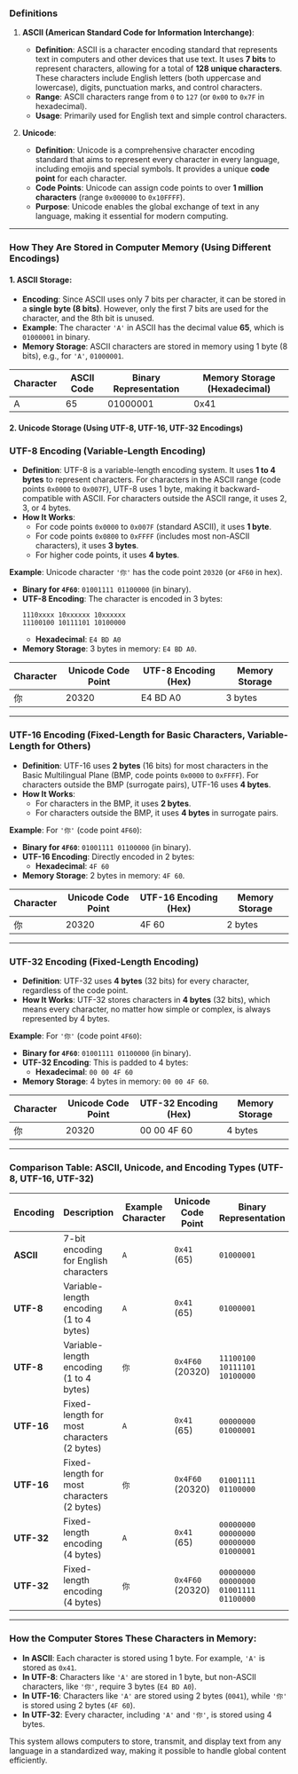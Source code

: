 ### Definitions

1. **ASCII (American Standard Code for Information Interchange)**:
   - **Definition**: ASCII is a character encoding standard that represents text in computers and other devices that use text. It uses **7 bits** to represent characters, allowing for a total of **128 unique characters**. These characters include English letters (both uppercase and lowercase), digits, punctuation marks, and control characters.
   - **Range**: ASCII characters range from `0` to `127` (or `0x00` to `0x7F` in hexadecimal).
   - **Usage**: Primarily used for English text and simple control characters.

2. **Unicode**:
   - **Definition**: Unicode is a comprehensive character encoding standard that aims to represent every character in every language, including emojis and special symbols. It provides a unique **code point** for each character.
   - **Code Points**: Unicode can assign code points to over **1 million characters** (range `0x000000` to `0x10FFFF`).
   - **Purpose**: Unicode enables the global exchange of text in any language, making it essential for modern computing.

---

### How They Are Stored in Computer Memory (Using Different Encodings)

#### 1. **ASCII Storage**:
- **Encoding**: Since ASCII uses only 7 bits per character, it can be stored in a **single byte (8 bits)**. However, only the first 7 bits are used for the character, and the 8th bit is unused.
- **Example**: The character `'A'` in ASCII has the decimal value **65**, which is `01000001` in binary.
- **Memory Storage**: ASCII characters are stored in memory using 1 byte (8 bits), e.g., for `'A'`, `01000001`.

| Character | ASCII Code | Binary Representation | Memory Storage (Hexadecimal) |
|-----------|------------|-----------------------|-----------------------------|
| A         | 65         | 01000001              | 0x41                        |

#### 2. **Unicode Storage** (Using UTF-8, UTF-16, UTF-32 Encodings)

### **UTF-8 Encoding** (Variable-Length Encoding)
- **Definition**: UTF-8 is a variable-length encoding system. It uses **1 to 4 bytes** to represent characters. For characters in the ASCII range (code points `0x0000` to `0x007F`), UTF-8 uses 1 byte, making it backward-compatible with ASCII. For characters outside the ASCII range, it uses 2, 3, or 4 bytes.
- **How It Works**:
  - For code points `0x0000` to `0x007F` (standard ASCII), it uses **1 byte**.
  - For code points `0x0800` to `0xFFFF` (includes most non-ASCII characters), it uses **3 bytes**.
  - For higher code points, it uses **4 bytes**.
  
**Example**: Unicode character `'你'` has the code point `20320` (or `4F60` in hex).
- **Binary for `4F60`**: `01001111 01100000` (in binary).
- **UTF-8 Encoding**: The character is encoded in 3 bytes:
  ```
  1110xxxx 10xxxxxx 10xxxxxx
  11100100 10111101 10100000
  ```
  - **Hexadecimal**: `E4 BD A0`
- **Memory Storage**: 3 bytes in memory: `E4 BD A0`.

| Character | Unicode Code Point | UTF-8 Encoding (Hex) | Memory Storage |
|-----------|--------------------|----------------------|----------------|
| 你         | 20320              | E4 BD A0             | 3 bytes        |

---

### **UTF-16 Encoding** (Fixed-Length for Basic Characters, Variable-Length for Others)
- **Definition**: UTF-16 uses **2 bytes** (16 bits) for most characters in the Basic Multilingual Plane (BMP, code points `0x0000` to `0xFFFF`). For characters outside the BMP (surrogate pairs), UTF-16 uses **4 bytes**.
- **How It Works**:
  - For characters in the BMP, it uses **2 bytes**.
  - For characters outside the BMP, it uses **4 bytes** in surrogate pairs.

**Example**: For `'你'` (code point `4F60`):
- **Binary for `4F60`**: `01001111 01100000` (in binary).
- **UTF-16 Encoding**: Directly encoded in 2 bytes:
  - **Hexadecimal**: `4F 60`
- **Memory Storage**: 2 bytes in memory: `4F 60`.

| Character | Unicode Code Point | UTF-16 Encoding (Hex) | Memory Storage |
|-----------|--------------------|----------------------|----------------|
| 你         | 20320              | 4F 60                | 2 bytes        |

---

### **UTF-32 Encoding** (Fixed-Length Encoding)
- **Definition**: UTF-32 uses **4 bytes** (32 bits) for every character, regardless of the code point.
- **How It Works**: UTF-32 stores characters in **4 bytes** (32 bits), which means every character, no matter how simple or complex, is always represented by 4 bytes.

**Example**: For `'你'` (code point `4F60`):
- **Binary for `4F60`**: `01001111 01100000` (in binary).
- **UTF-32 Encoding**: This is padded to 4 bytes:
  - **Hexadecimal**: `00 00 4F 60`
- **Memory Storage**: 4 bytes in memory: `00 00 4F 60`.

| Character | Unicode Code Point | UTF-32 Encoding (Hex) | Memory Storage |
|-----------|--------------------|----------------------|----------------|
| 你         | 20320              | 00 00 4F 60          | 4 bytes        |

---

### Comparison Table: ASCII, Unicode, and Encoding Types (UTF-8, UTF-16, UTF-32)

| Encoding | Description | Example Character | Unicode Code Point | Binary Representation | Hexadecimal | Bytes Used |
|----------|-------------|-------------------|---------------------|-----------------------|--------------|------------|
| **ASCII**  | 7-bit encoding for English characters | `A`                | `0x41` (65)           | `01000001`            | `0x41`       | 1 byte     |
| **UTF-8**  | Variable-length encoding (1 to 4 bytes) | `A`                | `0x41` (65)           | `01000001`            | `0x41`       | 1 byte     |
| **UTF-8**  | Variable-length encoding (1 to 4 bytes) | `你`                | `0x4F60` (20320)      | `11100100 10111101 10100000` | `E4 BD A0`   | 3 bytes    |
| **UTF-16** | Fixed-length for most characters (2 bytes) | `A`                | `0x41` (65)           | `00000000 01000001`   | `0x0041`     | 2 bytes    |
| **UTF-16** | Fixed-length for most characters (2 bytes) | `你`                | `0x4F60` (20320)      | `01001111 01100000`   | `0x4F60`     | 2 bytes    |
| **UTF-32** | Fixed-length encoding (4 bytes)         | `A`                | `0x41` (65)           | `00000000 00000000 00000000 01000001` | `00 00 00 41` | 4 bytes    |
| **UTF-32** | Fixed-length encoding (4 bytes)         | `你`                | `0x4F60` (20320)      | `00000000 00000000 01001111 01100000` | `00 00 4F 60` | 4 bytes    |

---

### How the Computer Stores These Characters in Memory:
- **In ASCII**: Each character is stored using 1 byte. For example, `'A'` is stored as `0x41`.
- **In UTF-8**: Characters like `'A'` are stored in 1 byte, but non-ASCII characters, like `'你'`, require 3 bytes (`E4 BD A0`).
- **In UTF-16**: Characters like `'A'` are stored using 2 bytes (`0041`), while `'你'` is stored using 2 bytes (`4F 60`).
- **In UTF-32**: Every character, including `'A'` and `'你'`, is stored using 4 bytes.

This system allows computers to store, transmit, and display text from any language in a standardized way, making it possible to handle global content efficiently.